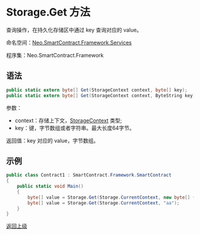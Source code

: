 # Storage.Get 方法 

查询操作，在持久化存储区中通过 key 查询对应的 value。

命名空间：[Neo.SmartContract.Framework.Services](../index.md)

程序集：Neo.SmartContract.Framework

## 语法

```cs
public static extern byte[] Get(StorageContext context, byte[] key);
public static extern byte[] Get(StorageContext context, ByteString key);
```

参数：

- context：存储上下文，[StorageContext](../StorageContext.md) 类型;
- key：键，字节数组或者字符串。最大长度64字节。

返回值：key 对应的 value，字节数组。

## 示例

```cs
public class Contract1 : SmartContract.Framework.SmartContract
{
    public static void Main()
    {
        byte[] value = Storage.Get(Storage.CurrentContext, new byte[] { 0 });
        byte[] value = Storage.Get(Storage.CurrentContext, "aa");
    }
}
```

[返回上级](index.md)
